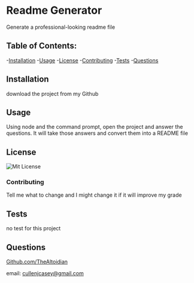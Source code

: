# Readme Generator

Generate a professional-looking readme file

## Table of Contents:
-[Installation](#Installation)
-[Usage](#Usage)
-[License](#License)
-[Contributing](#Contributing)
-[Tests](#Tests)
-[Questions](#Questions)

## Installation 

download the project from my Github

## Usage 

Using node and the command prompt, open the project and answer the questions. It will take those answers and convert them into a README file

## License 

![Mit License](https://img.shields.io/badge/MIT-2.0-blue)

### Contributing

Tell me what to change and I might change it if it will improve my grade

## Tests 

no test for this project 

## Questions

[Github.com/TheAltoidian](https://github.com/TheAltoidian)

email: cullenjcasey@gmail.com

